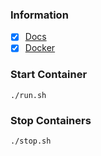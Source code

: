 ### Information
- [x] [Docs](https://docs.dgraph.io/)
- [x] [Docker](https://hub.docker.com/r/dgraph/standalone)

### Start Container
`````
./run.sh
`````

### Stop Containers
`````
./stop.sh
`````
